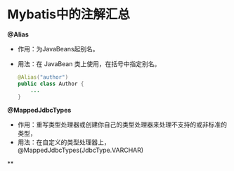 # Mybatis中的注解汇总

 **@Alias**

+ 作用：为JavaBeans起别名。

+ 用法：在 JavaBean 类上使用，在括号中指定别名。

  ```java
  @Alias("author")
  public class Author {
      ...
  }
  ```


**@MappedJdbcTypes**

+ 作用：重写类型处理器或创建你自己的类型处理器来处理不支持的或非标准的类型，
+ 用法：在自定义的类型处理器上，@MappedJdbcTypes(JdbcType.VARCHAR)
















































**